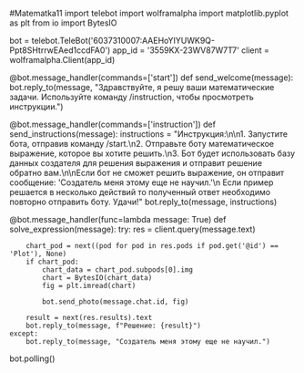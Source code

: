 ﻿#Matematka11
import telebot
import wolframalpha
import matplotlib.pyplot as plt
from io import BytesIO

bot = telebot.TeleBot('6037310007:AAEHoYIYUWK9Q-Ppt8SHtrrwEAed1ccdFA0')
app_id = '3559KX-23WV87W7T7'
client = wolframalpha.Client(app_id)


@bot.message_handler(commands=['start'])
def send_welcome(message):
    bot.reply_to(message,
                 "Здравствуйте, я решу ваши математические задачи. Используйте команду /instruction, чтобы просмотреть инструкции.")


@bot.message_handler(commands=['instruction'])
def send_instructions(message):
    instructions = "Инструкция:\n\n1. Запустите бота, отправив команду /start.\n2. Отправьте боту математическое выражение, которое вы хотите решить.\n3. Бот будет использовать базу данных создателя для решения выражения и отправит решение обратно вам.\n\nЕсли бот не сможет решить выражение, он отправит сообщение: 'Создатель меня этому еще не научил.'\n Если пример решается в несколько действий то полученный ответ необходимо повторно отправить боту. Удачи!"
    bot.reply_to(message, instructions)


@bot.message_handler(func=lambda message: True)
def solve_expression(message):
    try:
        res = client.query(message.text)

        chart_pod = next((pod for pod in res.pods if pod.get('@id') == 'Plot'), None)
        if chart_pod:
            chart_data = chart_pod.subpods[0].img
            chart = BytesIO(chart_data)
            fig = plt.imread(chart)

            bot.send_photo(message.chat.id, fig)

        result = next(res.results).text
        bot.reply_to(message, f"Решение: {result}")
    except:
        bot.reply_to(message, "Создатель меня этому еще не научил.")


bot.polling()
